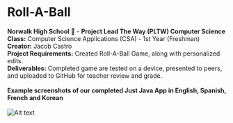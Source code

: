 # Roll-A-Ball
<b>Norwalk High School</b> :school: - <b>Project Lead The Way (PLTW) Computer Science</b><br>
<b>Class:</b> Computer Science Applications (CSA) - 1st Year (Freshman)<br>
<b>Creator:</b> Jacob Castro <br>
<b>Project Requirements:</b> Created Roll-A-Ball Game, along with personalized edits.<br>
<b>Deliverables:</b> Completed game are tested on a device, presented to peers, and uploaded to GitHub for teacher review and grade.   
<br>
<b>Example screenshots of our completed Just Java App in English, Spanish, French and Korean</b><br><br>
![Alt text](https://github.com/jay-cas/rollaball/blob/master/Ball_game.psd )
<br><br>
